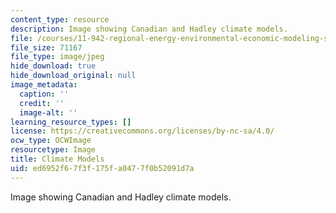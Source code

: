 ```yaml
---
content_type: resource
description: Image showing Canadian and Hadley climate models.
file: /courses/11-942-regional-energy-environmental-economic-modeling-spring-2007/ed6952f67f3f175fa0477f0b52091d7a_chp_can_had.jpg
file_size: 71167
file_type: image/jpeg
hide_download: true
hide_download_original: null
image_metadata:
  caption: ''
  credit: ''
  image-alt: ''
learning_resource_types: []
license: https://creativecommons.org/licenses/by-nc-sa/4.0/
ocw_type: OCWImage
resourcetype: Image
title: Climate Models
uid: ed6952f6-7f3f-175f-a047-7f0b52091d7a
---
```

Image showing Canadian and Hadley climate models.